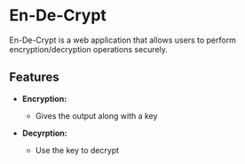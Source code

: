 # En-De-Crypt

En-De-Crypt is a web application that allows users to perform  encryption/decryption operations securely.

## Features

- **Encryption:**
  - Gives the output along with a key

- **Decyrption:**
  - Use the key to decrypt

